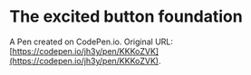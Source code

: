 # The excited button foundation

A Pen created on CodePen.io. Original URL: [https://codepen.io/jh3y/pen/KKKoZVK](https://codepen.io/jh3y/pen/KKKoZVK).

